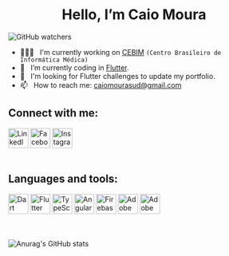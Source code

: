 <h1 align=center>Hello, I’m Caio Moura</h1> 

![GitHub watchers](https://img.shields.io/github/watchers/caiomourasud/caiomourasud?label=Profile%20views&style=plastic)

- 👨🏻‍💻 &nbsp; I'm currently working on <a href="https://www.cebim.com.br/" target="_blank">CEBIM</a> <code>(Centro Brasileiro de Informática Médica)</code>
- 🌱 &nbsp; I’m currently coding in <a href="https://flutter.dev/" target="_blank">Flutter</a>.
- 📲 &nbsp; I'm looking for Flutter challenges to update my portfolio.
- 📫 &nbsp; How to reach me: <a href="mailto:caiomourasud@gmail.com">caiomourasud@gmail.com</a>

<h2>Connect with me:</h2>
<div>
<a href="https://www.linkedin.com/in/caio-moura-1921499a/" target="_blank"><img src="https://cdn.iconscout.com/icon/free/png-128/linkedin-160-461814.png" alt="LinkedIn" height="40"></a>
<a href="https://www.facebook.com/caiomourasud" target="_blank"><img src="https://upload.wikimedia.org/wikipedia/commons/5/51/Facebook_f_logo_%282019%29.svg" alt="Facebook" height="40"></a>
  <a href="https://www.instagram.com/caiomourasud/" target="_blank"><img src="https://upload.wikimedia.org/wikipedia/commons/thumb/e/e7/Instagram_logo_2016.svg/768px-Instagram_logo_2016.svg.png" alt="Instagram" height="40"></a>
</div>

</br>

<h2>Languages and tools:</h2>
<div>
<a href="https://dart.dev/" target="_blank"><img src="https://camo.githubusercontent.com/d54cb8a71c6e700018b4d1390e6178d544f5713b618cb11e3d9513640a82d0c9/68747470733a2f2f7777772e766563746f726c6f676f2e7a6f6e652f6c6f676f732f646172746c616e672f646172746c616e672d69636f6e2e737667" alt="Dart" height="40"></a>
<a href="https://flutter.dev/" target="_blank"><img src="https://camo.githubusercontent.com/114aa59f6bfe1ff7ef3444fbb224078eb6a32c43f0ed03a6c0c3e6df67e049ec/68747470733a2f2f7777772e766563746f726c6f676f2e7a6f6e652f6c6f676f732f666c7574746572696f2f666c7574746572696f2d69636f6e2e737667" alt="Flutter" height="40"></a>
<a href="https://www.typescriptlang.org/" target="_blank"><img src="https://upload.wikimedia.org/wikipedia/commons/thumb/4/4c/Typescript_logo_2020.svg/1200px-Typescript_logo_2020.svg.png" alt="TypeScript" height="40"></a>
<a href="https://angular.io/" target="_blank"><img src="https://avatars.githubusercontent.com/u/139426?s=200&v=4" alt="Angular" height="40"></a>
<a href="https://firebase.google.com/" target="_blank"><img src="https://appmasters.io/static/firebase-logo-c24b6b9c0fcd84c7b258879880472660.png" alt="Firebase" height="40"></a>
<a href="https://www.adobe.com/br/products/photoshop.html" target="_blank"><img src="https://www.adobe.com/content/dam/cc/us/en/creativecloud/max2020/mnemonics/photoshop.svg" alt="Adobe Photoshop" height="40"></a>
<a href="https://www.adobe.com/br/products/xd.html" target="_blank"><img src="https://www.adobe.com/content/dam/cc/us/en/creative-cloud/xd.svg" alt="Adobe XD" height="40"></a>
</div>

</br>
</br>

<!--- [![Top Langs](https://github-readme-stats.vercel.app/api/top-langs/?username=caiomourasud&theme=dark)](https://github.com/anuraghazra/github-readme-stats) --->

![Anurag's GitHub stats](https://github-readme-stats.vercel.app/api?username=caiomourasud&theme=dark&show_icons=true)

<!---
CaioMouraSud/CaioMouraSud is a ✨ special ✨ repository because its `README.md` (this file) appears on your GitHub profile.
You can click the Preview link to take a look at your changes.
--->
